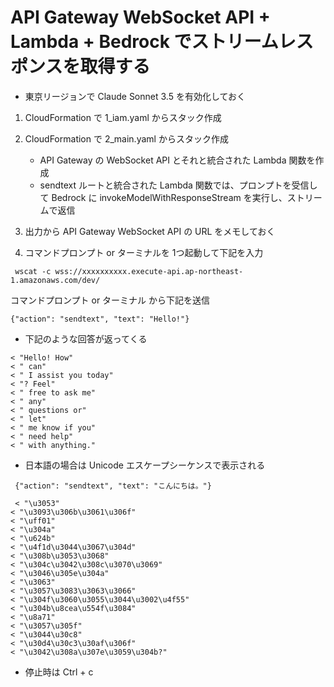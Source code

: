 # API Gateway WebSocket API + Lambda + Bedrock でストリームレスポンスを取得する

* 東京リージョンで Claude Sonnet 3.5 を有効化しておく

1. CloudFormation で 1_iam.yaml からスタック作成
1. CloudFormation で 2_main.yaml からスタック作成
    - API Gateway の WebSocket API とそれと統合された Lambda 関数を作成
    - sendtext ルートと統合された Lambda 関数では、プロンプトを受信して Bedrock に invokeModelWithResponseStream を実行し、ストリームで返信
1. 出力から API Gateway WebSocket API の URL をメモしておく

1. コマンドプロンプト or ターミナルを 1つ起動して下記を入力

```
 wscat -c wss://xxxxxxxxxx.execute-api.ap-northeast-1.amazonaws.com/dev/
```

コマンドプロンプト or ターミナル から下記を送信

```
{"action": "sendtext", "text": "Hello!"}
```

* 下記のような回答が返ってくる
```
< "Hello! How"
< " can"
< " I assist you today"
< "? Feel"
< " free to ask me"
< " any"
< " questions or"
< " let"
< " me know if you"
< " need help"
< " with anything."
```

* 日本語の場合は Unicode エスケープシーケンスで表示される

```
 {"action": "sendtext", "text": "こんにちは。"}
```

```
 < "\u3053"
< "\u3093\u306b\u3061\u306f"
< "\uff01"
< "\u304a"
< "\u624b"
< "\u4f1d\u3044\u3067\u304d"
< "\u308b\u3053\u3068"
< "\u304c\u3042\u308c\u3070\u3069"
< "\u3046\u305e\u304a"
< "\u3063"
< "\u3057\u3083\u3063\u3066"
< "\u304f\u3060\u3055\u3044\u3002\u4f55"
< "\u304b\u8cea\u554f\u3084"
< "\u8a71"
< "\u3057\u305f"
< "\u3044\u30c8"
< "\u30d4\u30c3\u30af\u306f"
< "\u3042\u308a\u307e\u3059\u304b?"
```


* 停止時は Ctrl + c



